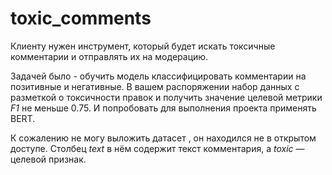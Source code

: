# toxic_comments
Клиенту нужен инструмент, который будет искать токсичные комментарии и отправлять их на модерацию.

Задачей было - обучить модель классифицировать комментарии на позитивные и негативные. В вашем распоряжении набор данных с разметкой о токсичности правок и получить значение целевой метрики *F1* не меньше 0.75. И попробовать для выполнения проекта применять BERT.

К сожалению не могу выложить датасет , он находился не в открытом доступе. Столбец *text* в нём содержит текст комментария, а *toxic* — целевой признак.
